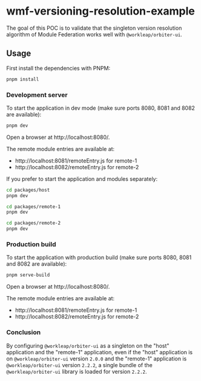 # wmf-versioning-resolution-example

The goal of this POC is to validate that the singleton version resolution algorithm of Module Federation works well with `@workleap/orbiter-ui`.

## Usage

First install the dependencies with PNPM:

```bash
pnpm install
```

### Development server

To start the application in dev mode (make sure ports 8080, 8081 and 8082 are available):

```bash
pnpm dev
```

Open a browser at http://localhost:8080/.

The remote module entries are available at:
- http://localhost:8081/remoteEntry.js for remote-1
- http://localhost:8082/remoteEntry.js for remote-2

If you prefer to start the application and modules separately:

```bash
cd packages/host
pnpm dev
```

```bash
cd packages/remote-1
pnpm dev
```

```bash
cd packages/remote-2
pnpm dev
```

### Production build

To start the application with production build (make sure ports 8080, 8081 and 8082 are available):

```bash
pnpm serve-build
```

Open a browser at http://localhost:8080/.

The remote module entries are available at:
- http://localhost:8081/remoteEntry.js for remote-1
- http://localhost:8082/remoteEntry.js for remote-2

### Conclusion

By configuring `@workleap/orbiter-ui` as a singleton on the "host" application and the "remote-1" application, even if the "host" application is on `@workleap/orbiter-ui` version `2.0.0` and the "remote-1" application is `@workleap/orbiter-ui` version `2.2.2`, a single bundle of the `@workleap/orbiter-ui` library is loaded for version `2.2.2`.